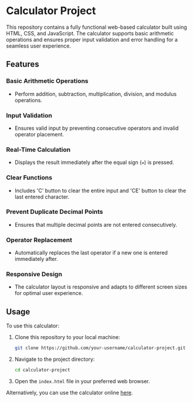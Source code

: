 # Calculator Project

This repository contains a fully functional web-based calculator built using HTML, CSS, and JavaScript. The calculator supports basic arithmetic operations and ensures proper input validation and error handling for a seamless user experience.

## Features

### Basic Arithmetic Operations
- Perform addition, subtraction, multiplication, division, and modulus operations.

### Input Validation
- Ensures valid input by preventing consecutive operators and invalid operator placement.

### Real-Time Calculation
- Displays the result immediately after the equal sign (`=`) is pressed.

### Clear Functions
- Includes 'C' button to clear the entire input and 'CE' button to clear the last entered character.

### Prevent Duplicate Decimal Points
- Ensures that multiple decimal points are not entered consecutively.

### Operator Replacement
- Automatically replaces the last operator if a new one is entered immediately after.

### Responsive Design
- The calculator layout is responsive and adapts to different screen sizes for optimal user experience.

## Usage

To use this calculator:

1. Clone this repository to your local machine:
    ```bash
    git clone https://github.com/your-username/calculator-project.git
    ```
2. Navigate to the project directory:
    ```bash
    cd calculator-project
    ```
3. Open the `index.html` file in your preferred web browser.

Alternatively, you can use the calculator online [here]((https://calculator-smoky-ten-19.vercel.app/)).
